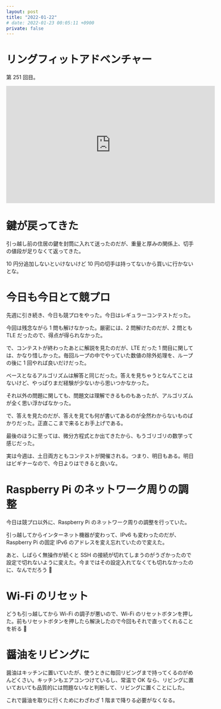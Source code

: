 ```yaml
---
layout: post
title: "2022-01-22"
# date: 2022-01-23 00:05:11 +0900
private: false
---
```


# リングフィットアドベンチャー
第 251 回目。

<iframe width="560" height="315" src="https://www.youtube.com/embed/gUozFNPp1JY" title="YouTube video player" frameborder="0" allow="accelerometer; autoplay; clipboard-write; encrypted-media; gyroscope; picture-in-picture" allowfullscreen></iframe>




# 鍵が戻ってきた
引っ越し前の住居の鍵を封筒に入れて送ったのだが、重量と厚みの関係上、切手の値段が足りなくて返ってきた。

10 円分追加しないといけないけど 10 円の切手は持ってないから買いに行かないとな。





# 今日も今日とて競プロ
先週に引き続き、今日も競プロをやった。今日はレギュラーコンテストだった。

今回は残念ながら 1 問も解けなかった。厳密には、2 問解けたのだが、2 問とも TLE だったので、得点が得られなかった。

で、コンテストが終わったあとに解説を見たのだが、LTE だった 1 問目に関しては、かなり惜しかった。毎回ループの中でやっていた数値の除外処理を、ループの後に 1 回やれば良いだけだった。

ベースとなるアルゴリズムは解答と同じだった。答えを見ちゃうとなんてことはないけど、やっぱりまだ経験が少ないから思いつかなかった。

それ以外の問題に関しても、問題文は理解できるものもあったが、アルゴリズムが全く思い浮かばなかった。

で、答えを見たのだが、答えを見ても何が書いてあるのが全然わからないものばかりだった。正直ここまで来るとお手上げである。

最後のほうに至っては、微分方程式とか出てきたから、もうゴリゴリの数学って感じだった。

実は今週は、土日両方ともコンテストが開催される。つまり、明日もある。明日はビギナーなので、今日よりはできると良いな。






# Raspberry Pi のネットワーク周りの調整
今日は競プロ以外に、Raspberry Pi のネットワーク周りの調整を行っていた。

引っ越してからインターネット機器が変わって、IPv6 も変わったのだが、Raspberry Pi の固定 IPv6 のアドレスを変え忘れていたので変えた。

あと、しばらく無操作が続くと SSH の接続が切れてしまうのがうざかったので設定で切れないように変えた。今まではその設定入れてなくても切れなかったのに、なんでだろう 🤔





# Wi-Fi のリセット
どうも引っ越してから Wi-Fi の調子が悪いので、Wi-Fi のリセットボタンを押した。前もリセットボタンを押したら解決したので今回もそれで直ってくれることを祈る 🙏





# 醤油をリビングに
醤油はキッチンに置いていたが、使うときに毎回リビングまで持ってくるのがめんどくさい。キッチンもエアコンつけているし、常温で OK なら、リビングに置いておいても品質的には問題ないなと判断して、リビングに置くことにした。

これで醤油を取りに行くためにわざわざ 1 階まで降りる必要がなくなる。










